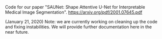 Code for our paper "SAUNet: Shape Attentive U-Net for Interpretable Medical Image Segmentation". https://arxiv.org/pdf/2001.07645.pdf

(January 21, 2020) Note: we are currently working on cleaning up the code and fixing instabilities. We will provide further documentation here in the near future.
